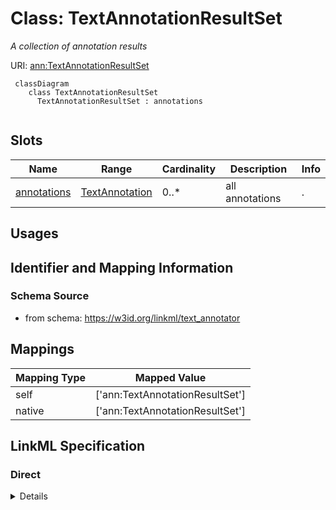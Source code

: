 # Class: TextAnnotationResultSet
_A collection of annotation results_





URI: [ann:TextAnnotationResultSet](https://w3id.org/linkml/text_annotator/TextAnnotationResultSet)




```{mermaid}
 classDiagram
    class TextAnnotationResultSet
      TextAnnotationResultSet : annotations
      
```




<!-- no inheritance hierarchy -->


## Slots

| Name | Range | Cardinality | Description  | Info |
| ---  | --- | --- | --- | --- |
| [annotations](annotations.md) | [TextAnnotation](TextAnnotation.md) | 0..* | all annotations  | . |


## Usages



## Identifier and Mapping Information







### Schema Source


* from schema: https://w3id.org/linkml/text_annotator







## Mappings

| Mapping Type | Mapped Value |
| ---  | ---  |
| self | ['ann:TextAnnotationResultSet'] |
| native | ['ann:TextAnnotationResultSet'] |


## LinkML Specification

<!-- TODO: investigate https://stackoverflow.com/questions/37606292/how-to-create-tabbed-code-blocks-in-mkdocs-or-sphinx -->

### Direct

<details>
```yaml
name: TextAnnotationResultSet
description: A collection of annotation results
from_schema: https://w3id.org/linkml/text_annotator
attributes:
  annotations:
    name: annotations
    description: all annotations
    from_schema: https://w3id.org/linkml/text_annotator
    multivalued: true
    range: TextAnnotation
    inlined: true

```
</details>

### Induced

<details>
```yaml
name: TextAnnotationResultSet
description: A collection of annotation results
from_schema: https://w3id.org/linkml/text_annotator
attributes:
  annotations:
    name: annotations
    description: all annotations
    from_schema: https://w3id.org/linkml/text_annotator
    multivalued: true
    alias: annotations
    owner: TextAnnotationResultSet
    range: TextAnnotation
    inlined: true

```
</details>